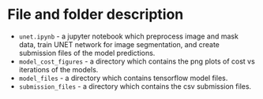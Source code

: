 # File and folder description
- `unet.ipynb` - a jupyter notebook which preprocess image and mask data, train UNET network for image segmentation, and create submission files of the model predictions.
- `model_cost_figures` - a directory which contains the png plots of cost vs iterations of the models.
- `model_files` - a directory which contains tensorflow model files.
- `submission_files` - a directory which contains the csv submission files.
